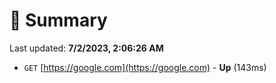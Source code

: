 # 📖 Summary
Last updated: **7/2/2023, 2:06:26 AM**

- `GET` [https://google.com](https://google.com) - **Up** (143ms)
